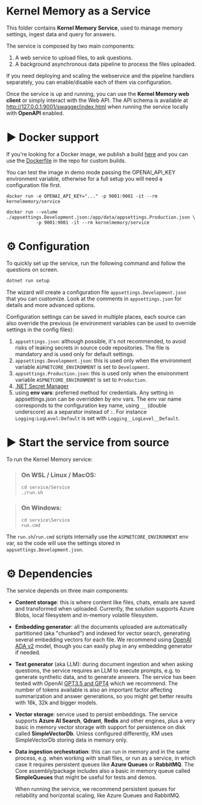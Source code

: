 # Kernel Memory as a Service

This folder contains **Kernel Memory Service**, used to manage memory
settings, ingest data and query for answers.

The service is composed by two main components:

1. A web service to upload files, to ask questions.
2. A background asynchronous data pipeline to process the files uploaded.

If you need deploying and scaling the webservice and the pipeline handlers
separately, you can enable/disable each of them via configuration.

Once the service is up and running, you can use the **Kernel Memory web
client** or simply interact with the Web API. The API schema is available
at http://127.0.0.1:9001/swagger/index.html when running the service locally
with **OpenAPI** enabled.

# ▶️ Docker support

If you're looking for a Docker image, we publish a build [here](https://hub.docker.com/r/kernelmemory/service) and
you can use the [Dockerfile](https://github.com/microsoft/kernel-memory/blob/main/Dockerfile) in the repo for custom builds.

You can test the image in demo mode passing the OPENAI_API_KEY environment variable, otherwise for a full setup
you will need a configuration file first.

```
docker run -e OPENAI_API_KEY="..." -p 9001:9001 -it --rm kernelmemory/service
```

```
docker run --volume ./appsettings.Development.json:/app/data/appsettings.Production.json \
           -p 9001:9001 -it --rm kernelmemory/service
```

# ⚙️ Configuration

To quickly set up the service, run the following command and follow the
questions on screen.

```bash
dotnet run setup
```

The wizard will create a configuration file `appsettings.Development.json`
that you can customize. Look at the comments in `appsettings.json` for
details and more advanced options.

Configuration settings can be saved in multiple places, each source can also override the previous
(ie environment variables can be used to override settings in the config files):

1. `appsettings.json`: although possible, it's not recommended, to avoid risks of leaking secrets
   in source code repositories. The file is mandatory and is used only for default settings.
2. `appsettings.Development.json`: this is used only when the environment variable `ASPNETCORE_ENVIRONMENT` is set to `Development`.
3. `appsettings.Production.json`: this is used only when the environment variable `ASPNETCORE_ENVIRONMENT` is set to `Production`.
4. [.NET Secret Manager](https://learn.microsoft.com/aspnet/core/security/app-secrets#secret-manager)
5. using **env vars**: preferred method for credentials. Any setting in  appsettings.json can be overridden by env vars.
   The env var name corresponds to the configuration key name, using `__` (double underscore) as a separator instead of `:`.
   For instance `Logging:LogLevel:Default` is set with `Logging__LogLevel__Default`.

# ▶️ Start the service from source

To run the Kernel Memory service:

> ### On WSL / Linux / MacOS:
>
> ```shell
> cd service/Service
> ./run.sh
> ```

> ### On Windows:
>
> ```shell
> cd service\Service
> run.cmd
> ```

The `run.sh`/`run.cmd` scripts internally use the `ASPNETCORE_ENVIRONMENT`
env var, so the code will use the settings stored in `appsettings.Development.json`.

# ⚙️ Dependencies

The service depends on three main components:

* **Content storage**: this is where content like files, chats, emails are
  saved and transformed when uploaded. Currently, the solution supports Azure Blobs,
  local filesystem and in-memory volatile filesystem.


* **Embedding generator**: all the documents uploaded are automatically
  partitioned (aka "chunked") and indexed for vector search, generating
  several embedding vectors for each file. We recommend using
  [OpenAI ADA v2](https://platform.openai.com/docs/guides/embeddings/what-are-embeddings)
  model, though you can easily plug in any embedding generator if needed.


* **Text generator** (aka LLM): during document ingestion and when asking
  questions, the service requires an LLM to execute prompts, e.g. to
  generate synthetic data, and to generate answers. The service has
  been tested with OpenAI
  [GPT3.5 and GPT4](https://platform.openai.com/docs/models/overview)
  which we recommend. The number of tokens available is also an important
  factor affecting summarization and answer generations, so you might
  get better results with 16k, 32k and bigger models.


* **Vector storage**: service used to persist embeddings. The
  service supports **Azure AI Search**, **Qdrant**, **Redis** and other engines,
  plus  a very basic in memory vector storage with support for persistence on disk
  called **SimpleVectorDb**. Unless configured differently, KM uses SimpleVectorDb
  storing data in memory only.


* **Data ingestion orchestration**: this can run in memory and in the same
  process, e.g. when working with small files, or run as a service, in which
  case it requires persistent queues like **Azure Queues** or **RabbitMQ**.
  The Core assembly/package includes also a basic in memory queue called
  **SimpleQueues** that might be useful for tests and demos.

  When running the service, we recommend persistent queues for reliability and
  horizontal scaling, like Azure Queues and RabbitMQ.
